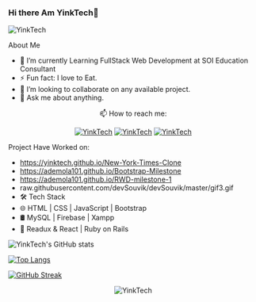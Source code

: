 ### Hi there Am YinkTech👋

![YinkTech](https://user-images.githubusercontent.com/65237847/127533499-550eb976-4974-4b68-9c5e-378031787ab4.png)

About Me

- 🔭 I’m currently Learning FullStack Web Development at SOI Education Consultant
- ⚡ Fun fact: I love to Eat.
- 👯 I’m looking to collaborate on any available project.
- 💬 Ask me about anything.
<p  align="center"> 📫 How to reach me:</p>
<p align="center">
  <a href="https://www.twitter.com/yinktech" target="_blank"><img src="https://img.shields.io/badge/Twitter-1DA1F2.svg?&style=for-the-badge&logo=twitter&logoColor=white" alt="YinkTech"></a>
   <a href="https://www.linkedin.com/in/ayeni-olayinka-726181134/" target="_blank"><img src="https://img.shields.io/badge/LinkedIn-%230077B5.svg?&style=for-the-badge&logo=linkedin&logoColor=white" alt="YinkTech"></a>
  <a href="https://www.instagram.com/layinka4dat/" target="_blank"><img src="https://img.shields.io/badge/Instagram-E4405F?style=for-the-badge&logo=instagram&logoColor=white" alt="YinkTech"/></a>
</p>

Project Have Worked on:
- https://yinktech.github.io/New-York-Times-Clone
- https://ademola101.github.io/Bootstrap-Milestone
- https://ademola101.github.io/RWD-milestone-1
- raw.githubusercontent.com/devSouvik/devSouvik/master/gif3.gif
- 🛠 Tech Stack
- 🌐  HTML | CSS | JavaScript | Bootstrap
- 🛢   MySQL | Firebase | Xampp
- 🔧   Readux & React | Ruby on Rails


![YinkTech's GitHub stats](https://github-readme-stats.vercel.app/api?username=YinkTech&show_icons=true&theme=radical)

[![Top Langs](https://github-readme-stats.vercel.app/api/top-langs/?username=YinkTech&layout=compact)](https://github.com/anuraghazra/github-readme-stats)

[![GitHub Streak](https://github-readme-streak-stats.herokuapp.com/?user=YinkTech&theme=dark)](https://git.io/streak-stats)
<p align="center">
<img src="raw.githubusercontent.com/devSouvik/devSouvik/master/gif3.gif" alt="YinkTech">
</p>

